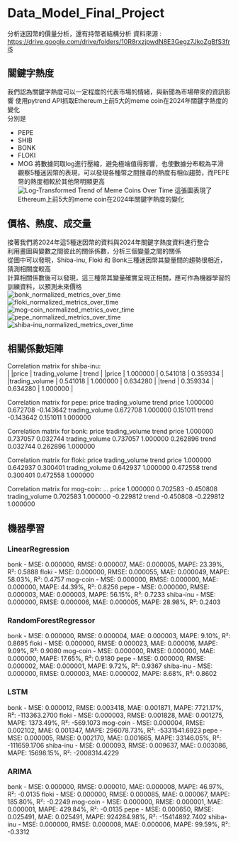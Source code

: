 # Data_Model_Final_Project
分析迷因幣的價量分析，還有持幣者結構分析
資料來源 : https://drive.google.com/drive/folders/10R8rxzjpwdN8E3Gegz7JkoZgBfS3friS

## 關鍵字熱度
我們認為關鍵字熱度可以一定程度的代表市場的情緒，與新聞為市場帶來的資訊影響
使用pytrend API抓取Ethereum上前5大的meme coin在2024年關鍵字熱度的變化  
分別是
- PEPE
- SHIB
- BONK
- FLOKI
- MOG
將數據同取log進行壓縮，避免極端值得影響，也使數據分布較為平滑  
觀察5種迷因幣的表現，可以發現各種幣之間搜尋的熱度有相似趨勢，而PEPE幣的熱度相較於其他幣明顯更高  
![Log-Transformed Trend of Meme Coins Over Time](https://github.com/user-attachments/assets/1e3de221-d4a6-47fe-bc03-d8092b301c4d)
這張圖表現了Ethereum上前5大的meme coin在2024年關鍵字熱度的變化  

## 價格、熱度、成交量
接著我們將2024年這5種迷因幣的資料與2024年關鍵字熱度資料進行整合  
利用畫圖與變數之間彼此的關係係數，分析三個變量之間的關係  
從圖中可以發現，Shiba-inu, Floki 和 Bonk三種迷因幣其變量間的趨勢很相近，猜測相關度較高  
計算相關係數後可以發現，這三種幣其變量確實呈現正相關，應可作為機器學習的訓練資料，以預測未來價格  
![bonk_normalized_metrics_over_time](https://github.com/user-attachments/assets/d569e0be-55b8-4306-8901-107e11f84b96)
![floki_normalized_metrics_over_time](https://github.com/user-attachments/assets/23ab3c25-fbe6-4681-bc9f-0526602ae12a)
![mog-coin_normalized_metrics_over_time](https://github.com/user-attachments/assets/ae0e0a85-55ae-48a1-9669-359b652ba2ba)
![pepe_normalized_metrics_over_time](https://github.com/user-attachments/assets/9eff763b-7d49-480c-b561-4b432eb87003)
![shiba-inu_normalized_metrics_over_time](https://github.com/user-attachments/assets/ae6a310d-76c7-4ca0-b071-4c5518033d96)

## 相關係數矩陣
Correlation matrix for shiba-inu:  
|                   |price | trading_volume  |   trend | 
|price     |      1.000000   |     0.541018 | 0.359334  |
|trading_volume | 0.541018     |   1.000000 | 0.634280  |
|trend     |      0.359334    |    0.634280 | 1.000000  |

Correlation matrix for pepe:
                   price  trading_volume     trend
price           1.000000        0.672708 -0.143642
trading_volume  0.672708        1.000000  0.151011
trend          -0.143642        0.151011  1.000000

Correlation matrix for bonk:
                   price  trading_volume     trend
price           1.000000        0.737057  0.032744
trading_volume  0.737057        1.000000  0.262896
trend           0.032744        0.262896  1.000000

Correlation matrix for floki:
                   price  trading_volume     trend
price           1.000000        0.642937  0.300401
trading_volume  0.642937        1.000000  0.472558
trend           0.300401        0.472558  1.000000

Correlation matrix for mog-coin:
...
price           1.000000        0.702583 -0.450808
trading_volume  0.702583        1.000000 -0.229812
trend          -0.450808       -0.229812  1.000000

## 機器學習
### LinearRegression
bonk - MSE: 0.000000, RMSE: 0.000007, MAE: 0.000005, MAPE: 23.39%, R²: 0.5888
floki - MSE: 0.000000, RMSE: 0.000055, MAE: 0.000049, MAPE: 58.03%, R²: 0.4757
mog-coin - MSE: 0.000000, RMSE: 0.000000, MAE: 0.000000, MAPE: 44.39%, R²: 0.8256
pepe - MSE: 0.000000, RMSE: 0.000003, MAE: 0.000003, MAPE: 56.15%, R²: 0.7233
shiba-inu - MSE: 0.000000, RMSE: 0.000006, MAE: 0.000005, MAPE: 28.98%, R²: 0.2403

### RandomForestRegressor
bonk - MSE: 0.000000, RMSE: 0.000004, MAE: 0.000003, MAPE: 9.10%, R²: 0.8695
floki - MSE: 0.000000, RMSE: 0.000023, MAE: 0.000016, MAPE: 9.09%, R²: 0.9080
mog-coin - MSE: 0.000000, RMSE: 0.000000, MAE: 0.000000, MAPE: 17.65%, R²: 0.9180
pepe - MSE: 0.000000, RMSE: 0.000002, MAE: 0.000001, MAPE: 9.72%, R²: 0.9367
shiba-inu - MSE: 0.000000, RMSE: 0.000003, MAE: 0.000002, MAPE: 8.68%, R²: 0.8602

### LSTM
bonk - MSE: 0.000012, RMSE: 0.003418, MAE: 0.001871, MAPE: 7721.17%, R²: -113363.2700
floki - MSE: 0.000003, RMSE: 0.001828, MAE: 0.001275, MAPE: 1373.49%, R²: -569.1073
mog-coin - MSE: 0.000004, RMSE: 0.002102, MAE: 0.001347, MAPE: 296078.73%, R²: -5331541.6923
pepe - MSE: 0.000005, RMSE: 0.002170, MAE: 0.001665, MAPE: 33146.05%, R²: -111659.1706
shiba-inu - MSE: 0.000093, RMSE: 0.009637, MAE: 0.003086, MAPE: 15698.15%, R²: -2008314.4229

### ARIMA
bonk - MSE: 0.000000, RMSE: 0.000010, MAE: 0.000008, MAPE: 46.97%, R²: -0.0135
floki - MSE: 0.000000, RMSE: 0.000085, MAE: 0.000067, MAPE: 185.80%, R²: -0.2249
mog-coin - MSE: 0.000000, RMSE: 0.000001, MAE: 0.000001, MAPE: 429.84%, R²: -0.0135
pepe - MSE: 0.000650, RMSE: 0.025491, MAE: 0.025491, MAPE: 924284.98%, R²: -15414892.7402
shiba-inu - MSE: 0.000000, RMSE: 0.000008, MAE: 0.000006, MAPE: 99.59%, R²: -0.3312

